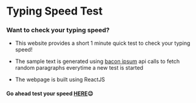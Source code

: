 # Typing Speed Test

### Want to check your typing speed? 

* This website provides a short 1 minute quick test to check your typing speed!

* The sample text is generated using [bacon ipsum](https://baconipsum.com/) api calls to fetch random paragraphs everytime a new test is started
* The webpage is built using ReactJS


#### Go ahead test your speed [HERE](https://palakg01.github.io/typingTest/)😉


